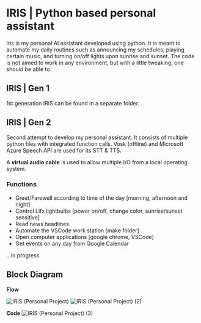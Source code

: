# IRIS | Python based personal assistant

Iris is my personal AI assistant developed using python. It is meant to automate my daily routines such as announcing my schedules, playing certain music, and turning on/off lights upon sunrise and sunset. The code is not aimed to work in any environment, but with a little tweaking, one should be able to. 

## IRIS | Gen 1

1st generation IRIS can be found in a separate folder.

## IRIS | Gen 2

Second attempt to develop my personal assistant. It consists of multiple python files with integrated function calls. Vosk (offline) and Microsoft Azure Speech API are used for its STT & TTS.

A **virtual audio cable** is used to allow multiple I/O from a local operating system. 


### Functions
- Greet/Farewell according to time of the day [morning, afternoon and night]
- Control Lifx lightbulbs [power on/off, change color, sunrise/sunset sensitive]
- Read news headlines
- Automate the VSCode work station [make folder]
- Open computer applications [google chrome, VSCode] 
- Get events on any day from Google Calendar

...in progress

## Block Diagram

**Flow**

![IRIS (Personal Project)](https://user-images.githubusercontent.com/63937643/170423680-3847fcb8-7b82-479b-b0d0-38812354d7ab.jpg)
![IRIS (Personal Project) (2)](https://user-images.githubusercontent.com/63937643/170424021-f54dec25-79c8-4e5c-b65d-98606aeddde9.jpg)

**Code**
![IRIS (Personal Project) (3)](https://user-images.githubusercontent.com/63937643/170424150-ab2199b5-f307-45de-a4d4-3402cd2f9f73.jpg)

